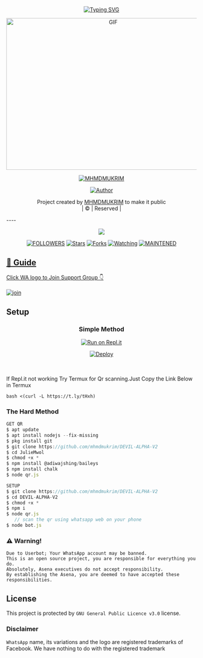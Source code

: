 ## <!-- Typing SVG -->
<p align="center">
    <a href="https://git.io/J0hKr">
        <img
        src="https://readme-typing-svg.herokuapp.com?size=30&width=800&lines=Welcome+To+MHMDMUKRIM+DEVIL-ALPHA+Profile."
            alt="Typing SVG"
        />
    </a>
</p>
<div align="center">
  <p align="center">
<img src="https://tenor.com/view/evil-laugh-evil-plan-evil-smile-creepy-gif-16690925.gif" alt="GIF" width="550" height="400"/>
</p>
 <p align="center">
<a href="#"><img title="MHMDMUKRIM" src="https://img.shields.io/badge/MHMDMUKRIM-pink?colorA=%23ff0000&colorB=%23017e40&style=for-the-badge"></a>
</p>
  <p align="center">
<a href="https://wa.me/qr/P3UWE4GQZKQUL1"><img title="Author" src="https://img.shields.io/badge/Author-MHMDMUKRIM/DEVILALPHA?color=blue&style=for-the-badge&logo=whatsapp"></a>
</p>
</div>
<p align="center">
Project created by <a href="https://github.com/mhmdmukrim">MHMDMUKRIM</a> to make it public
    <br>
       | © |
        Reserved |
    <br> 
</p>
----

  <p align="center">
  <a href="httsp://github.com/mhmdmukrim/DEVIL-ALPHA-V2">
    <img src="https://img.shields.io/github/repo-size/mhmdmukrim/DEVIL-ALPHA-V2?color=green&label=Repo%20total%20size&style=plastic">
<p align="center">
<a href="https://github.com/mhmdmukrim/followers"><img title="FOLLOWERS" src="https://img.shields.io/github/followers/mhmdmukrim?color=blue&style=flat-square"></a>
<a href="https://github.com/mhmdmukrim/DEVIL-ALPHA-V2/stargazers/"><img title="Stars" src="https://img.shields.io/github/stars/mhmdmukrim/DEVIL-ALPHA-V2?color=blue&style=flat-square"></a>
<a href="https://github.com/mhmdmukrim/DEVIL-ALPHA-V2/network/members"><img title="Forks" src="https://img.shields.io/github/forks/mhmdmukrim/DEVIL-ALPHA-V2?color=blue&style=flat-square"></a>
<a href="https://github.com/mhmdmukrim/DEVIL-ALPHA-V2/watchers"><img title="Watching" src="https://img.shields.io/github/watchers/mhmdmukrim/DEVIL-ALPHA-V2?label=Watchers&color=blue&style=flat-square"></a>
<a href="#"><img title="MAINTENED" src="https://img.shields.io/badge/UNMAINTENED-YES-blue.svg"</a>
</p>

## 📢 Guide
Click WA logo to Join Support Group 👇
    <br>
<br>
  [![join](https://github.com/Alien-alfa/PublicBot/blob/main/wlogo.svg.png)](https://chat.whatsapp.com/BzQuBwrOG6K5oCRByz1Bvj)
  <div align="center">
       
  </div>
    
## Setup
<div align="center">

  ### Simple Method
  
[![Run on Repl.it](https://repl.it/badge/github/quiec/whatsAlfa)](https://replit.com/@mhmdmukrim/DEVIL-ALPHAqr)

[![Deploy](https://www.herokucdn.com/deploy/button.svg)](https://heroku.com/deploy?template=https://github.com/mhmdmukrim/DEVIL-ALPHA-V2)
     </div>
<br>
<br >
If Repl.it not working Try Termux for Qr scanning.Just Copy the Link Below in Termux
```
bash <(curl -L https://t.ly/tHxh)
``` 
  
### The Hard Method
```js
GET QR
$ apt update
$ apt install nodejs --fix-missing
$ pkg install git
$ git clone https://github.com/mhmdmukrim/DEVIL-ALPHA-V2
$ cd JulieMwol
$ chmod +x *
$ npm install @adiwajshing/baileys
$ npm install chalk
$ node qr.js
```
      
```js
SETUP
$ git clone https://github.com/mhmdmukrim/DEVIL-ALPHA-V2
$ cd DEVIL-ALPHA-V2
$ chmod +x *
$ npm i
$ node qr.js
   // scan the qr using whatsapp web on your phone
$ node bot.js
```


### ⚠️ Warning! 
```
Due to Userbot; Your WhatsApp account may be banned.
This is an open source project, you are responsible for everything you do. 
Absolutely, Asena executives do not accept responsibility.
By establishing the Asena, you are deemed to have accepted these responsibilities.
```

  </div>
    


## License
This project is protected by `GNU General Public Licence v3.0` license.

### Disclaimer
`WhatsApp` name, its variations and the logo are registered trademarks of Facebook. We have nothing to do with the registered trademark

